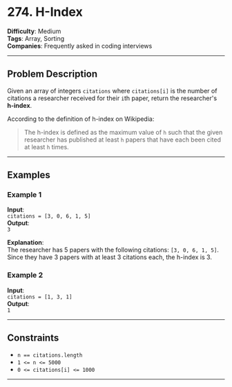 # 274. H-Index

**Difficulty**: Medium  
**Tags**: Array, Sorting  
**Companies**: Frequently asked in coding interviews

---

## Problem Description

Given an array of integers `citations` where `citations[i]` is the number of citations a researcher received for their `i`th paper, return the researcher's **h-index**.

According to the definition of h-index on Wikipedia:  
> The h-index is defined as the maximum value of `h` such that the given researcher has published at least `h` papers that have each been cited at least `h` times.

---

## Examples

### Example 1

**Input**:  
`citations = [3, 0, 6, 1, 5]`  
**Output**:  
`3`

**Explanation**:  
The researcher has 5 papers with the following citations: `[3, 0, 6, 1, 5]`.  
Since they have 3 papers with at least 3 citations each, the h-index is 3.

### Example 2

**Input**:  
`citations = [1, 3, 1]`  
**Output**:  
`1`

---

## Constraints

- `n == citations.length`  
- `1 <= n <= 5000`  
- `0 <= citations[i] <= 1000`

---